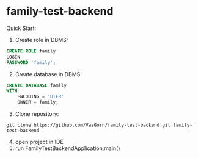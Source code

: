 # family-test-backend
Quick Start:
1. Create role in DBMS:
```sql
CREATE ROLE family 
LOGIN 
PASSWORD 'family';
```
2. Create database in DBMS:
```sql
CREATE DATABASE family
WITH 
	ENCODING = 'UTF8'
	OWNER = family;
```
3. Clone repository:
```
git clone https://github.com/VasGorn/family-test-backend.git family-test-backend
```
4. open project in IDE
5. run FamilyTestBackendApplication.main()